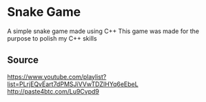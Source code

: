 # Snake Game

A simple snake game made using C++
This game was made for the purpose to polish my C++ skills

## Source
https://www.youtube.com/playlist?list=PLrjEQvEart7dPMSJiVVwTDZIHYq6eEbeL
http://paste4btc.com/Lu9Cvpd9